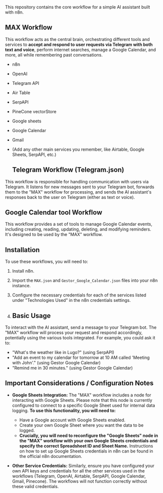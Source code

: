 This repository contains the core workflow for a simple AI assistant built with n8n.

## MAX Workflow

This workflow acts as the central brain, orchestrating different tools and services to **accept and respond to user requests via Telegram with both text and voice**, perform internet searches, manage a Google Calendar, and more, all while remembering past conversations.

* n8n
* OpenAI
* Telegram API
* Air Table
* SerpAPI
* PineCone vectorStore
* Google sheets
* Google Calendar
* Gmail
* (Add any other main services you remember, like Airtable, Google Sheets, SerpAPI, etc.)

  ## Telegram Workflow (Telegram.json)

This workflow is responsible for handling communication with users via Telegram. It listens for new messages sent to your Telegram bot, forwards them to the "MAX" workflow for processing, and sends the AI assistant's responses back to the user on Telegram (either as text or voice).


  ## Google Calendar tool Workflow

This workflow provides a set of tools to manage Google Calendar events, including creating, reading, updating, deleting, and modifying reminders. It's designed to be used by the "MAX" workflow.

## Installation

To use these workflows, you will need to:

1.  Install n8n.
2.  Import the `MAX.json` and `Gestor_Google_Calendar.json` files into your n8n instance.
3.  Configure the necessary credentials for each of the services listed under "Technologies Used" in the n8n credentials settings.

4. ## Basic Usage

To interact with the AI assistant, send a message to your Telegram bot. The "MAX" workflow will process your request and respond accordingly, potentially using the various tools integrated. For example, you could ask it to:

* "What's the weather like in Lugo?" (using SerpAPI)
* "Add an event to my calendar for tomorrow at 10 AM called 'Meeting with John'." (using Gestor Google Calendar)
* "Remind me in 30 minutes." (using Gestor Google Calendar)

## Important Considerations / Configuration Notes

* **Google Sheets Integration:** The "MAX" workflow includes a node for interacting with Google Sheets. Please note that this node is currently configured to connect to a specific Google Sheet used for internal data logging. **To use this functionality, you will need to:**
    * Have a Google account with Google Sheets enabled.
    * Create your own Google Sheet where you want the data to be logged.
    * **Crucially, you will need to reconfigure the "Google Sheets" node in the "MAX" workflow with your own Google Sheets credentials and specify the correct Spreadsheet ID and Sheet Name.** Instructions on how to set up Google Sheets credentials in n8n can be found in the official n8n documentation.

* **Other Service Credentials:** Similarly, ensure you have configured your own API keys and credentials for all the other services used in the workflows (Telegram, OpenAI, Airtable, SerpAPI, Google Calendar, Gmail, Pinecone). The workflows will not function correctly without these valid credentials.
